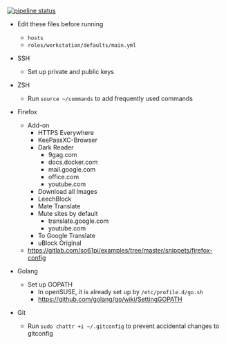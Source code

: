 [![pipeline status](https://gitlab.com/so61pi/ansible/badges/master/pipeline.svg)](https://gitlab.com/so61pi/ansible/commits/master)

- Edit these files before running
  - `hosts`
  - `roles/workstation/defaults/main.yml`

- SSH
  - Set up private and public keys

- ZSH
  - Run `source ~/commands` to add frequently used commands

- Firefox
  - Add-on
    - HTTPS Everywhere
    - KeePassXC-Browser
    - Dark Reader
      - 9gag.com
      - docs.docker.com
      - mail.google.com
      - office.com
      - youtube.com
    - Download all Images
    - LeechBlock
    - Mate Translate
    - Mute sites by default
      - translate.google.com
      - youtube.com
    - To Google Translate
    - uBlock Original
  - https://gitlab.com/so61pi/examples/tree/master/snippets/firefox-config

- Golang
  - Set up GOPATH
    - In openSUSE, it is already set up by `/etc/profile.d/go.sh`
    - https://github.com/golang/go/wiki/SettingGOPATH

- Git
  - Run `sudo chattr +i ~/.gitconfig` to prevent accidental changes to gitconfig
